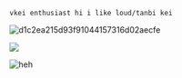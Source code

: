     vkei enthusiast hi i like loud/tanbi kei

![d1c2ea215d93f91044157316d02aecfe](https://github.com/user-attachments/assets/fce3ca1d-2ef1-49ca-8cc6-19d8d2167087)

![](https://komarev.com/ghpvc/?username=rixiver&label=hi)

![heh](https://github.com/user-attachments/assets/6b43ed07-8afa-4104-aa73-e7f341320099)

